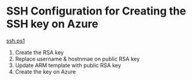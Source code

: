 # SSH Configuration for Creating the SSH key on Azure

[ssh.ps1](https://github.com/sip03ds/AzAdmin/blob/original/RSyslog_Sentinel/ssh/ssh.ps1)

1. Create the RSA key
2. Replace username & hostnmae on public RSA key
3. Update ARM template with public RSA key
4. Create the key on Azure